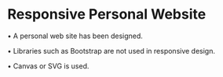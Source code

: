 # Responsive Personal Website


• A personal web site has been designed.

• Libraries such as Bootstrap are not used in responsive design.

• Canvas or SVG is used.
